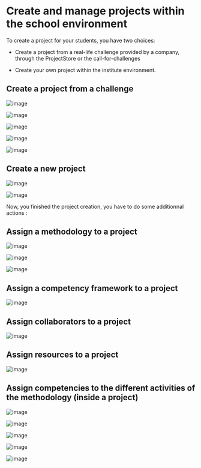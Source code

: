 # Create and manage projects within the school environment

To create a project for your students, you have two choices:

- Create a project from a real-life challenge provided by a company, through the ProjectStore or the call-for-challenges

- Create your own project within the institute environment.

## Create a project from a challenge


![image](../img/manager/createprojectfromchallenge/createprojectfromchallenge1.png)

![image](../img/manager/createprojectfromchallenge/createprojectfromchallenge2.png)

![image](../img/manager/createprojectfromchallenge/createprojectfromchallenge3.png)

![image](../img/manager/createprojectfromchallenge/createprojectfromchallenge4.png)

![image](../img/manager/createprojectfromchallenge/createprojectfromchallenge5.png)


## Create a new project

![image](../img/manager/createinternalproject/createinternalproject1.png)

![image](../img/manager/createinternalproject/createinternalproject2.png)




Now, you finished the project creation, you have to do some additionnal actions : 

## Assign a methodology to a project

![image](../img/manager/createprojectfromchallenge/createprojectfromchallenge11.png)


![image](../img/manager/createprojectfromchallenge/createprojectfromchallenge6.png)


![image](../img/manager/createprojectfromchallenge/createprojectfromchallenge7.png)

## Assign a competency framework to a project

![image](../img/manager/createprojectfromchallenge/createprojectfromchallenge9.png)


## Assign collaborators to a project

![image](../img/manager/createprojectfromchallenge/createprojectfromchallenge8.png)

## Assign resources to a project

![image](../img/manager/createprojectfromchallenge/createprojectfromchallenge10.png)


## Assign competencies to the different activities of the methodology (inside a project)

![image](../img/manager/addcompetenciestoproject/addcompetenytoproject1.png)


![image](../img/manager/addcompetenciestoproject/addcompetenytoproject2.png)


![image](../img/manager/addcompetenciestoproject/addcompetenytoproject3.png)


![image](../img/manager/addcompetenciestoproject/addcompetenytoproject4.png)


![image](../img/manager/addcompetenciestoproject/addcompetenytoproject5.png)
